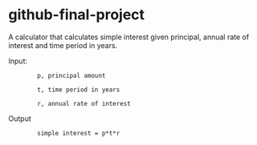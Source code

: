 # github-final-project

A calculator that calculates simple interest given principal, annual rate of interest and time period in years.

Input:

            p, principal amount
            
            t, time period in years
            
            r, annual rate of interest
   
Output

            simple interest = p*t*r
   
